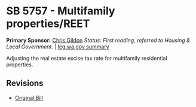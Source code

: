# SB 5757 - Multifamily properties/REET
**Primary Sponsor:** [Chris Gildon](/person/leg/gildon_ch.md)
*Status: First reading, referred to Housing & Local Government.* | [leg.wa.gov summary](https://app.leg.wa.gov/billsummary?BillNumber=5757&Year=2021)

Adjusting the real estate excise tax rate for multifamily residential properties.

## Revisions
* [Original Bill](1/)